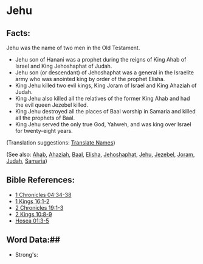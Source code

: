 # Jehu #

## Facts: ##

Jehu was the name of two men in the Old Testament.

* Jehu son of Hanani was a prophet during the reigns of King Ahab of Israel and King Jehoshaphat of Judah.
* Jehu son (or descendant) of Jehoshaphat was a general in the Israelite army who was anointed king by order of the prophet Elisha.
* King Jehu killed two evil kings,  King Joram of Israel and King Ahaziah of Judah.
* King Jehu also killed all the relatives of the former King Ahab and had the evil queen Jezebel killed.
* King Jehu destroyed all the places of Baal worship in Samaria and killed all the prophets of Baal.
* King Jehu served the only true God, Yahweh, and was king over Israel for twenty-eight years.

(Translation suggestions: [Translate Names](rc://en/ta/man/translate/translate-names))

(See also: [Ahab](../other/ahab.md), [Ahaziah](../other/ahaziah.md), [Baal](../other/baal.md), [Elisha](../other/elisha.md), [Jehoshaphat](../other/jehoshaphat.md), [Jehu](../other/jehu.md), [Jezebel](../other/jezebel.md), [Joram](../other/joram.md), [Judah](../other/kingdomofjudah.md), [Samaria](../other/samaria.md))

## Bible References: ##

* [1 Chronicles 04:34-38](rc://en/tn/help/1ch/04/34)
* [1 Kings 16:1-2](rc://en/tn/help/1ki/16/01)
* [2 Chronicles 19:1-3](rc://en/tn/help/2ch/19/01)
* [2 Kings 10:8-9](rc://en/tn/help/2ki/10/08)
* [Hosea 01:3-5](rc://en/tn/help/hos/01/03)

## Word Data:##

* Strong's: 

